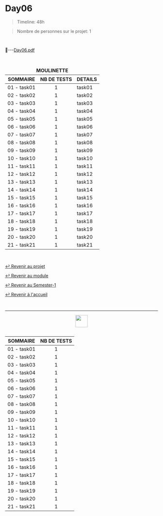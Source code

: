 # Day06

> Timeline: 48h

> Nombre de personnes sur le projet: 1

<br>

📂---[Day06.pdf](https://github.com/Studio-17/Epitech-Subjects/blob/main/Semester-1/B-CPE-100/Pool/Day06/Day06.pdf)

<br>

<table align="center">
    <thead>
    <tr>
        <td colspan="3" align="center"><strong>MOULINETTE</strong></td>
    </tr>
        <tr>
            <th>SOMMAIRE</th>
            <th>NB DE TESTS</th>
            <th>DETAILS</th>
        </tr>
    </thead>
    <tbody>
        <tr>
            <td>01 - task01</td>
            <td rowspan="1" style="text-align: center;">1</td>
            <td>task01</td>
        </tr>
        <tr>
            <td>02 - task02</td>
            <td rowspan="1" style="text-align: center;">1</td>
            <td>task02</td>
        </tr>
        <tr>
            <td>03 - task03</td>
            <td rowspan="1" style="text-align: center;">1</td>
            <td>task03</td>
        </tr>
        <tr>
            <td>04 - task04</td>
            <td rowspan="1" style="text-align: center;">1</td>
            <td>task04</td>
        </tr>
        <tr>
            <td>05 - task05</td>
            <td rowspan="1" style="text-align: center;">1</td>
            <td>task05</td>
        </tr>
        <tr>
            <td>06 - task06</td>
            <td rowspan="1" style="text-align: center;">1</td>
            <td>task06</td>
        </tr>
        <tr>
            <td>07 - task07</td>
            <td rowspan="1" style="text-align: center;">1</td>
            <td>task07</td>
        </tr>
        </tr>
        <tr>
            <td>08 - task08</td>
            <td rowspan="1" style="text-align: center;">1</td>
            <td>task08</td>
        </tr>
        <tr>
            <td>09 - task09</td>
            <td rowspan="1" style="text-align: center;">1</td>
            <td>task09</td>
        </tr>
        <tr>
            <td>10 - task10</td>
            <td rowspan="1" style="text-align: center;">1</td>
            <td>task10</td>
        </tr>
        <tr>
            <td>11 - task11</td>
            <td rowspan="1" style="text-align: center;">1</td>
            <td>task11</td>
        </tr>
        <tr>
            <td>12 - task12</td>
            <td rowspan="1" style="text-align: center;">1</td>
            <td>task12</td>
        </tr>
        <tr>
            <td>13 - task13</td>
            <td rowspan="1" style="text-align: center;">1</td>
            <td>task13</td>
        </tr>
        <tr>
            <td>14 - task14</td>
            <td rowspan="1" style="text-align: center;">1</td>
            <td>task14</td>
        </tr>
        <tr>
            <td>15 - task15</td>
            <td rowspan="1" style="text-align: center;">1</td>
            <td>task15</td>
        </tr>
        <tr>
            <td>16 - task16</td>
            <td rowspan="1" style="text-align: center;">1</td>
            <td>task16</td>
        </tr>
        <tr>
            <td>17 - task17</td>
            <td rowspan="1" style="text-align: center;">1</td>
            <td>task17</td>
        </tr>
        <tr>
            <td>18 - task18</td>
            <td rowspan="1" style="text-align: center;">1</td>
            <td>task18</td>
        </tr>
        <tr>
            <td>19 - task19</td>
            <td rowspan="1" style="text-align: center;">1</td>
            <td>task19</td>
        </tr>
        <tr>
            <td>20 - task20</td>
            <td rowspan="1" style="text-align: center;">1</td>
            <td>task20</td>
        </tr>
        <tr>
            <td>21 - task21</td>
            <td rowspan="1" style="text-align: center;">1</td>
            <td>task21</td>
        </tr>
    </tbody>
</table>

<br>

[↩️ Revenir au projet](https://github.com/Studio-17/Epitech-Subjects/tree/main/Semester-1/B-CPE-100/Pool)

[↩️ Revenir au module](https://github.com/Studio-17/Epitech-Subjects/tree/main/Semester-1/B-CPE-100)

[↩️ Revenir au Semester-1](https://github.com/Studio-17/Epitech-Subjects/tree/main/Semester-1)

[↩️ Revenir à l'accueil](https://github.com/Studio-17/Epitech-Subjects)

<br>

---

<div align="center">

<a href="https://github.com/Studio-17" target="_blank"><img src="../../../../voc17.gif" width="40"></a>

</div>
<table align="left">
    <thead>
        <tr>
            <th>SOMMAIRE</th>
            <th>NB DE TESTS</th>
        </tr>
    </thead>
    <tbody>
        <tr>
            <td>01 - task01</td>
            <td rowspan="1" style="text-align: center;">1</td>
        </tr>
        <tr>
            <td>02 - task02</td>
            <td rowspan="1" style="text-align: center;">1</td>
        </tr>
        <tr>
            <td>03 - task03</td>
            <td rowspan="1" style="text-align: center;">1</td>
        </tr>
        <tr>
            <td>04 - task04</td>
            <td rowspan="1" style="text-align: center;">1</td>
        </tr>
        <tr>
            <td>05 - task05</td>
            <td rowspan="1" style="text-align: center;">1</td>
        </tr>
        <tr>
            <td>06 - task06</td>
            <td rowspan="1" style="text-align: center;">1</td>
        </tr>
        <tr>
            <td>07 - task07</td>
            <td rowspan="1" style="text-align: center;">1</td>
        </tr>
        </tr>
        <tr>
            <td>08 - task08</td>
            <td rowspan="1" style="text-align: center;">1</td>
        </tr>
        <tr>
            <td>09 - task09</td>
            <td rowspan="1" style="text-align: center;">1</td>
        </tr>
        <tr>
            <td>10 - task10</td>
            <td rowspan="1" style="text-align: center;">1</td>
        </tr>
        <tr>
            <td>11 - task11</td>
            <td rowspan="1" style="text-align: center;">1</td>
        </tr>
        <tr>
            <td>12 - task12</td>
            <td rowspan="1" style="text-align: center;">1</td>
        </tr>
        <tr>
            <td>13 - task13</td>
            <td rowspan="1" style="text-align: center;">1</td>
        </tr>
        <tr>
            <td>14 - task14</td>
            <td rowspan="1" style="text-align: center;">1</td>
        </tr>
        <tr>
            <td>15 - task15</td>
            <td rowspan="1" style="text-align: center;">1</td>
        </tr>
        <tr>
            <td>16 - task16</td>
            <td rowspan="1" style="text-align: center;">1</td>
        </tr>
        <tr>
            <td>17 - task17</td>
            <td rowspan="1" style="text-align: center;">1</td>
        </tr>
        <tr>
            <td>18 - task18</td>
            <td rowspan="1" style="text-align: center;">1</td>
        </tr>
        <tr>
            <td>19 - task19</td>
            <td rowspan="1" style="text-align: center;">1</td>
        </tr>
        <tr>
            <td>20 - task20</td>
            <td rowspan="1" style="text-align: center;">1</td>
        </tr>
        <tr>
            <td>21 - task21</td>
            <td rowspan="1" style="text-align: center;">1</td>
        </tr>
    </tbody>
</table>

